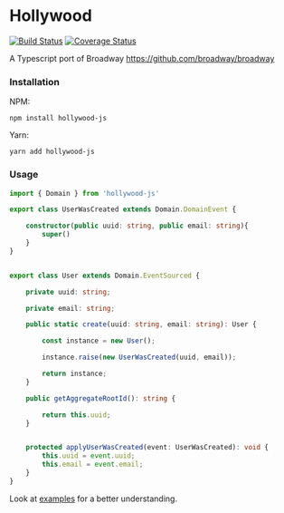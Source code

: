 # Hollywood

[](https://famfonts.com/wp-content/uploads/hollywood-wide.png)
[![Build Status](https://travis-ci.org/jorge07/hollywood.svg?branch=master)](https://travis-ci.org/jorge07/hollywood) [![Coverage Status](https://coveralls.io/repos/github/jorge07/hollywood/badge.svg?branch=master)](https://coveralls.io/github/jorge07/hollywood?branch=master)

A Typescript port of Broadway https://github.com/broadway/broadway

### Installation

NPM:

`npm install hollywood-js`

Yarn:

`yarn add hollywood-js`

### Usage

```typescript
import { Domain } from 'hollywood-js'

export class UserWasCreated extends Domain.DomainEvent {

    constructor(public uuid: string, public email: string){
        super()
    }
}


export class User extends Domain.EventSourced {

    private uuid: string;

    private email: string;

    public static create(uuid: string, email: string): User {

        const instance = new User();

        instance.raise(new UserWasCreated(uuid, email));

        return instance;
    }

    public getAggregateRootId(): string {

        return this.uuid;
    }


    protected applyUserWasCreated(event: UserWasCreated): void {
        this.uuid = event.uuid;
        this.email = event.email;
    }
}
```

Look at [examples](https://github.com/jorge07/hollywood/tree/master/examples) for a better understanding.
